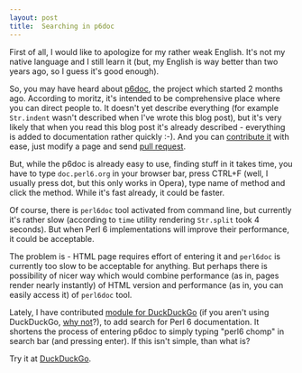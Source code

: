 ```yaml
---
layout: post
title:  Searching in p6doc
---
```

First of all, I would like to apologize for my rather weak English.
It's not my native language and I still learn it (but, my English is
way better than two years ago, so I guess it's good enough).

So, you may have heard about [p6doc], the project which started 2 months
ago. According to moritz, it's intended to be comprehensive place where
you can direct people to. It doesn't yet describe everything (for
example `Str.indent` wasn't described when I've wrote this blog post),
but it's very likely that when you read this blog post it's already
described - everything is added to documentation rather quickly :-).
And you can [contribute it] with ease, just modify a page and send
[pull request].

But, while the p6doc is already easy to use, finding stuff in it takes
time, you have to type `doc.perl6.org` in your browser bar, press
CTRL+F (well, I usually press dot, but this only works in Opera), type
name of method and click the method. While it's fast already, it could
be faster.

Of course, there is `perl6doc` tool activated from command line, but
currently it's rather slow (according to `time` utility rendering
`Str.split` took 4 seconds). But when Perl 6 implementations will
improve their performance, it could be acceptable.

The problem is - HTML page requires effort of entering it and
`perl6doc` is currently too slow to be acceptable for anything. But
perhaps there is possibility of nicer way which would combine
performance (as in, pages render nearly instantly) of HTML version and
performance (as in, you can easily access it) of `perl6doc` tool.

Lately, I have contributed [module for DuckDuckGo]<!----> (if you aren't
using DuckDuckGo, [why not]?), to add search for Perl 6 documentation. It
shortens the process of entering p6doc to simply typing "perl6 chomp"
in search bar (and pressing enter). If this isn't simple, than what is?

Try it at [DuckDuckGo].

[Perl 6 Synopsis]: http://perlcabal.org/syn/ "Perl 6: The Synopsis"
[p6doc]: http://doc.perl6.org/ "Perl 6: The Documentation"
[contribute it]: https://github.com/perl6/doc "GitHub: perl6/doc"
[pull request]: https://github.com/perl6/doc/pulls "GitHub: perl6/doc (Pull Request)"
[module for DuckDuckGo]: https://github.com/duckduckgo/zeroclickinfo-fathead/pull/35 "GitHub: duckduckgo/zeroclickinfo-fathead (Pull Request: Perl 6 documentation parser)"
[why not]: https://duckduckgo.com/about.html "DuckDuckGo: about"
[DuckDuckGo]: http://duckduckgo.com/?q=perl6+chomp "DuckDuckGo: perl6 chomp"
